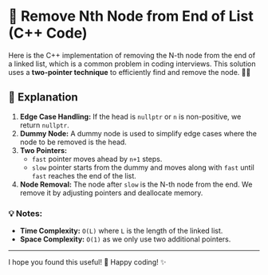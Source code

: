 
# 📝 Remove Nth Node from End of List (C++ Code)

Here is the C++ implementation of removing the N-th node from the end of a linked list, which is a common problem in coding interviews. This solution uses a **two-pointer technique** to efficiently find and remove the node. 🧑‍💻

## 🚀 Explanation
1. **Edge Case Handling:** If the head is `nullptr` or `n` is non-positive, we return `nullptr`.
2. **Dummy Node:** A dummy node is used to simplify edge cases where the node to be removed is the head.
3. **Two Pointers:** 
   - `fast` pointer moves ahead by `n+1` steps.
   - `slow` pointer starts from the dummy and moves along with `fast` until `fast` reaches the end of the list.
4. **Node Removal:** The node after `slow` is the N-th node from the end. We remove it by adjusting pointers and deallocate memory.

### 💡 Notes:
- **Time Complexity:** `O(L)` where `L` is the length of the linked list.
- **Space Complexity:** `O(1)` as we only use two additional pointers.

---

I hope you found this useful! 🎉 Happy coding! ✨
